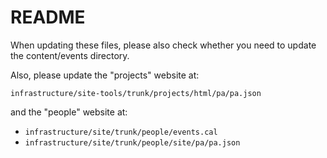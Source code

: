 # README

When updating these files, please also check whether you need to update the content/events directory.

Also, please update the "projects" website at:

`infrastructure/site-tools/trunk/projects/html/pa/pa.json`

and the "people" website at:

  - `infrastructure/site/trunk/people/events.cal`
  - `infrastructure/site/trunk/people/site/pa/pa.json`

